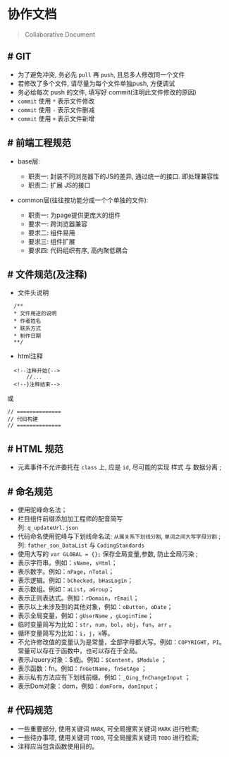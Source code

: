 
# 协作文档

> Collaborative Document


## \# GIT

- 为了避免冲突, 务必先 ` pull ` 再 ` push `, 且忌多人修改同一个文件
- 若修改了多个文件, 请尽量为每个文件单独push, 方便调试
- 务必给每次 push 的文件, 填写好 commit(注明此文件修改的原因)
- ` commit ` 使用 ` * ` 表示文件修改
- ` commit ` 使用 ` - ` 表示文件删减
- ` commit ` 使用 ` + ` 表示文件新增

## \# 前端工程规范

- base层:
  - 职责一: 封装不同浏览器下的JS的差异, 通过统一的接口. 即处理兼容性
  - 职责二: 扩展 JS的接口

- common层(往往按功能分成一个个单独的文件):
  - 职责一: 为page提供更庞大的组件
  - 要求一: 跨浏览器兼容
  - 要求二: 组件易用
  - 要求三: 组件扩展
  - 要求四: 代码组织有序, 高内聚低耦合

## \# 文件规范(及注释)

- 文件头说明
```
  /**
  * 文件用途的说明
  * 作者姓名
  * 联系方式
  * 制作日期
  **/
```

- html注释
```
  <!--注释开始{-->
      //...
  <!--}注释结束-->
```
或
```
// ==============
// 代码构建
// ==============
```

## \# HTML 规范

- 元素事件不允许委托在 ` class ` 上, 应是 ` id `,  尽可能的实现 样式 与 数据分离 ;


## \# 命名规范

- 使用驼峰命名法；
- 栏目组件前缀添加加工程师的配音简写  
  列: ` q_updateUrl.json ` 
- 代码命名使用驼峰与下划线命名法: ` 从属关系下划线分割 `, ` 单词之间大写字母分割 ` ; 
  列: ` father_son_DataList ` 与 ` CodingStandards `
- 使用大写的 ` var GLOBAL = {}; ` 保存全局变量,参数, 防止全局污染 ;
- 表示字符串。例如：` sName `，` sHtml `；
- 表示数字。例如：` nPage `，` nTotal `；
- 表示逻辑。例如：` bChecked `，` bHasLogin `；
- 表示数组。例如：` aList `，` aGroup `；
- 表示正则表达式。例如：` rDomain `，` rEmail `；
- 表示以上未涉及到的其他对象，例如：` oButton `，` oDate `；
- 表示全局变量，例如：` gUserName ` ，` gLoginTime `；
- 临时变量简写为比如：` str `，` num `，` bol `，` obj `，` fun `，` arr ` 。
- 循环变量简写为比如：` i `，` j `，` k `等。
- 不允许修改值的变量认为是常量，全部字母都大写。例如：` COPYRIGHT `，` PI `。常量可以存在于函数中，也可以存在于全局。
- 表示Jquery对象：\$或j。例如：` $Content `，` $Module ` ；
- 表示函数：fn。例如：` fnGetName `，` fnSetAge ` ；
- 表示私有方法应有下划线前缀。例如：` _Qing_fnChangeInput ` ；
- 表示Dom对象：dom，例如：` domForm `，` domInput `；


## \# 代码规范

- 一些重要部分, 使用关键词 ` MARK `, 可全局搜索关键词 ` MARK ` 进行检索;
- 一些待办事项, 使用关键词 ` TODO `, 可全局搜索关键词 ` TODO ` 进行检索;
- 注释应当包含函数使用目的。
